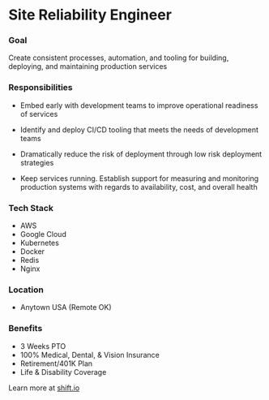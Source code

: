 # Site Reliability Engineer

### Goal

Create consistent processes, automation, and tooling for building, deploying, and maintaining production services

### Responsibilities

* Embed early with development teams to improve operational readiness of services

* Identify and deploy CI/CD tooling that meets the needs of development teams

* Dramatically reduce the risk of deployment through low risk deployment strategies

* Keep services running. Establish support for measuring and monitoring production systems with regards to availability, cost, and overall health

### Tech Stack
* AWS
* Google Cloud
* Kubernetes
* Docker
* Redis
* Nginx

### Location
* Anytown USA (Remote OK)

### Benefits
* 3 Weeks PTO
* 100% Medical, Dental, & Vision Insurance
* Retirement/401K Plan
* Life & Disability Coverage

Learn more at [shift.io](https://shift.io/)

